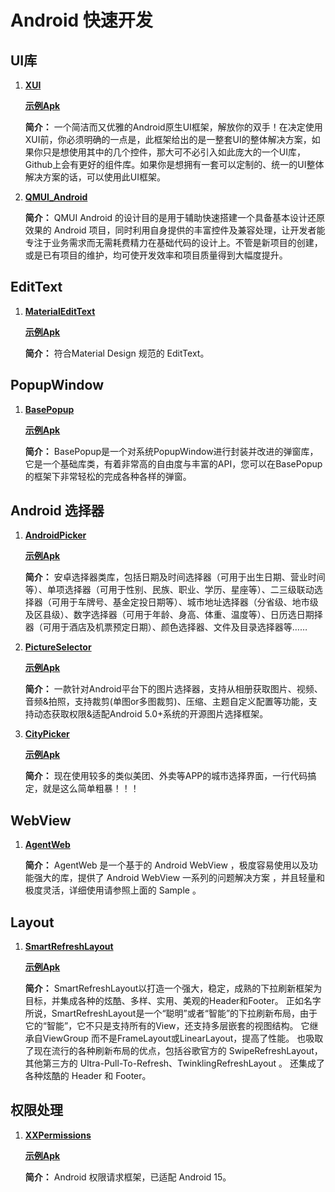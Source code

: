# Android 快速开发

## UI库

1. [**XUI**](https://github.com/xuexiangjys/XUI/blob/master/README_ZH.md)

    [**示例Apk**](https://github.com/ListenerGao/personal-development/raw/main/demoApk/XUIDemo_1.2.1.apk)

    **简介：** 一个简洁而又优雅的Android原生UI框架，解放你的双手！在决定使用XUI前，你必须明确的一点是，此框架给出的是一整套UI的整体解决方案，如果你只是想使用其中的几个控件，那大可不必引入如此庞大的一个UI库，Github上会有更好的组件库。如果你是想拥有一套可以定制的、统一的UI整体解决方案的话，可以使用此UI框架。
    
2. [**QMUI_Android**](https://github.com/Tencent/QMUI_Android?tab=readme-ov-file)

   **简介：** QMUI Android 的设计目的是用于辅助快速搭建一个具备基本设计还原效果的 Android 项目，同时利用自身提供的丰富控件及兼容处理，让开发者能专注于业务需求而无需耗费精力在基础代码的设计上。不管是新项目的创建，或是已有项目的维护，均可使开发效率和项目质量得到大幅度提升。
   
   
## EditText

1. [**MaterialEditText** ](http://github.com/rengwuxian/MaterialEditText?tab=readme-ov-file)

    [**示例Apk**](https://github.com/ListenerGao/personal-development/raw/main/demoApk/MaterialEditText-2.1.4-sample.apk)

    **简介：** 符合Material Design 规范的 EditText。
    
    
## PopupWindow

1. [**BasePopup**](https://github.com/razerdp/BasePopup?tab=readme-ov-file)

    [**示例Apk**](https://github.com/ListenerGao/personal-development/raw/main/demoApk/BasePopup_3.2.1.apk)
    
    **简介：** BasePopup是一个对系统PopupWindow进行封装并改进的弹窗库，它是一个基础库类，有着非常高的自由度与丰富的API，您可以在BasePopup的框架下非常轻松的完成各种各样的弹窗。





## Android 选择器

1. [**AndroidPicker**](https://github.com/gzu-liyujiang/AndroidPicker)

    [**示例Apk**](https://github.com/ListenerGao/personal-development/raw/main/demoApk/gzu-liyujiang_AndroidPicker.apk)
    
    **简介：** 安卓选择器类库，包括日期及时间选择器（可用于出生日期、营业时间等）、单项选择器（可用于性别、民族、职业、学历、星座等）、二三级联动选择器（可用于车牌号、基金定投日期等）、城市地址选择器（分省级、地市级及区县级）、数字选择器（可用于年龄、身高、体重、温度等）、日历选日期择器（可用于酒店及机票预定日期）、颜色选择器、文件及目录选择器等……
    
1. [**PictureSelector**](https://github.com/LuckSiege/PictureSelector/blob/version_component/README_CN.md)

    [**示例Apk**](https://github.com/ListenerGao/personal-development/raw/main/demoApk/lucksiege-PictureSelector_v3.11.2.apk)

    **简介：** 一款针对Android平台下的图片选择器，支持从相册获取图片、视频、音频&拍照，支持裁剪(单图or多图裁剪)、压缩、主题自定义配置等功能，支持动态获取权限&适配Android 5.0+系统的开源图片选择框架。

1. [**CityPicker**](http://github.com/xuexiangjys/CityPicker)

    [**示例Apk**](https://github.com/ListenerGao/personal-development/raw/main/demoApk/CityPicker.apk)
    
    **简介：** 现在使用较多的类似美团、外卖等APP的城市选择界面，一行代码搞定，就是这么简单粗暴！！！
    
## WebView

1. [**AgentWeb** ](https://github.com/Justson/AgentWeb)

    **简介：** AgentWeb 是一个基于的 Android WebView ，极度容易使用以及功能强大的库，提供了 Android WebView 一系列的问题解决方案 ，并且轻量和极度灵活，详细使用请参照上面的 Sample 。
  
  
## Layout 

1. [**SmartRefreshLayout** ](https://github.com/scwang90/SmartRefreshLayout?tab=readme-ov-file)

    [**示例Apk**](https://github.com/ListenerGao/personal-development/raw/main/demoApk/SmartRefreshLayout.apk)
    
    **简介：** SmartRefreshLayout以打造一个强大，稳定，成熟的下拉刷新框架为目标，并集成各种的炫酷、多样、实用、美观的Header和Footer。 正如名字所说，SmartRefreshLayout是一个“聪明”或者“智能”的下拉刷新布局，由于它的“智能”，它不只是支持所有的View，还支持多层嵌套的视图结构。 它继承自ViewGroup 而不是FrameLayout或LinearLayout，提高了性能。 也吸取了现在流行的各种刷新布局的优点，包括谷歌官方的 SwipeRefreshLayout， 其他第三方的 Ultra-Pull-To-Refresh、TwinklingRefreshLayout 。 还集成了各种炫酷的 Header 和 Footer。
    
## 权限处理

1. [**XXPermissions**](https://github.com/getActivity/XXPermissions)

    [**示例Apk**](https://github.com/ListenerGao/personal-development/raw/main/demoApk/XXPermissions.apk)
    
    **简介：** Android 权限请求框架，已适配 Android 15。
